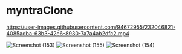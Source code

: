# myntraClone


https://user-images.githubusercontent.com/94672955/232046821-4085adba-63b3-42e6-8930-7a7a4ab2dfc2.mp4



![Screenshot (153)](https://user-images.githubusercontent.com/94672955/232046281-c57558ba-bb65-4ae3-8393-743f3cc00b73.png)
![Screenshot (155)](https://user-images.githubusercontent.com/94672955/232046313-ab8e97de-1b3a-42e9-bec5-804c27d76f55.png)
![Screenshot (154)](https://user-images.githubusercontent.com/94672955/232046344-b3ed9778-121a-4285-9f7d-5671f1f9d574.png)



